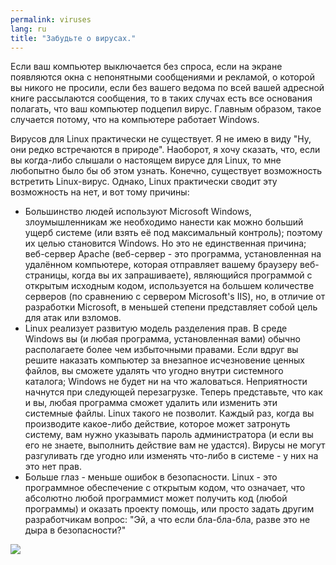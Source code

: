 ```yaml
---
permalink: viruses
lang: ru
title: "Забудьте о вирусах."
---
```


Если ваш компьютер выключается без спроса, если на экране
появляются окна с непонятными сообщениями и рекламой, о которой
вы никого не просили, если без вашего ведома по всей вашей адресной
книге рассылаются сообщения, то в таких случах есть все
основания полагать, что ваш компьютер подцепил вирус.
Главным образом, такое случается потому, что на компьютере
работает Windows.

Вирусов для Linux практически не существует. Я не имею в виду "Ну, они
редко встречаются в природе". Наоборот, я хочу сказать, что, если вы когда-либо
слышали о настоящем вирусе для Linux, то мне любопытно было бы об этом
узнать. Конечно, существует возможность встретить Linux-вирус.
Однако, Linux практически сводит эту возможность на нет, и вот тому 
причины:

<ul>

<li>Большинство людей используют Microsoft Windows, злоумышленникам же необходимо
нанести как можно больший ущерб системе (или взять её под максимальный контроль);
поэтому их целью становится Windows. Но это не единственная причина;
веб-сервер Apache (веб-сервер - это программа, установленная на удалённом
компьютере, которая отправляет вашему браузеру веб-страницы, когда вы
их запрашиваете), являющийся программой с открытым исходным кодом,
используется на большем количестве серверов (по сравнению с сервером
Microsoft's IIS), но, в отличие от разработки Microsoft, в меньшей
степени представляет собой цель для атак или взломов.</li>

<li>Linux реализует развитую модель разделения прав. В среде Windows вы
(и любая программа, установленная вами) обычно располагаете более чем
избыточными правами. Если вдруг вы решите наказать компьютер за внезапное
исчезновение ценных файлов, вы сможете удалять что угодно внутри
системного каталога; Windows не будет ни на что жаловаться. Неприятности
начнутся при следующей перезагрузке. Теперь представьте, что как и вы,
любая программа сможет удалить или изменить эти системные файлы.
Linux такого не позволит. Каждый раз, когда вы производите какое-либо
действие, которое может затронуть систему, вам нужно указывать пароль
администратора (и если вы его не знаете, выполнить действие вам не
удастся). Вирусы не могут разгуливать где угодно или изменять
что-либо в системе - у них на это нет прав.</li>

<li>Больше глаз - меньше ошибок в безопасности. Linux - это программное обеспечение
с открытым кодом, что означает, что абсолютно любой программист
может получить код (любой программы) и оказать проекту помощь,
или просто задать другим разработчикам вопрос: "Эй, а что если бла-бла-бла,
разве это не дыра в безопасности?"</li>

</ul>

<img src="Images/viruses_thumb.png" />




